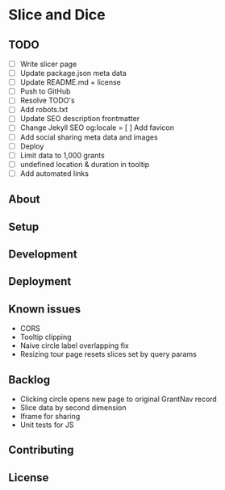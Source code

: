 # Slice and Dice

## TODO

- [ ] Write slicer page
- [ ] Update package.json meta data
- [ ] Update README.md + license
- [ ] Push to GitHub
- [ ] Resolve TODO's
- [ ] Add robots.txt
- [ ] Update SEO description frontmatter
- [ ] Change Jekyll SEO og:locale
= [ ] Add favicon
- [ ] Add social sharing meta data and images
- [ ] Deploy
- [ ] Limit data to 1,000 grants
- [ ] undefined location & duration in tooltip
- [ ] Add automated links

## About

<!-- TODO: -->

## Setup

<!-- TODO: -->

## Development

<!-- TODO: -->

## Deployment

<!-- TODO: -->

## Known issues

- CORS
- Tooltip clipping
- Naive circle label overlapping fix
- Resizing tour page resets slices set by query params

## Backlog

- Clicking circle opens new page to original GrantNav record
- Slice data by second dimension
- Iframe for sharing
- Unit tests for JS

## Contributing

<!-- TODO: -->

## License

<!-- TODO: -->
